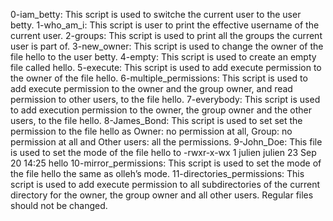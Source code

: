 0-iam_betty: This script is used to switche the current user to the user betty.
1-who_am_i: This script is user to print the effective username of the current user.
2-groups: This script is used to print all the groups the current user is part of.
3-new_owner: This script is used to change the owner of the file hello to the user betty.
4-empty: This script is used to create an empty file called hello.
5-execute: This script is used to add execute permission to the owner of the file hello.
6-multiple_permissions: This script is used to add execute permission to the owner and the group owner, and read permission to other users, to the file hello.
7-everybody: This script is used to add execution permission to the owner, the group owner and the other users, to the file hello.
8-James_Bond: This script is used to set set the permission to the file hello as Owner: no permission at all, Group: no permission at all and Other users: all the permissions.
9-John_Doe: This file is used to set the mode of the file hello to -rwxr-x-wx 1 julien julien 23 Sep 20 14:25 hello
10-mirror_permissions: This script is used to set the mode of the file hello the same as olleh’s mode.
11-directories_permissions: This script is used to add execute permission to all subdirectories of the current directory for the owner, the group owner and all other users. Regular files should not be changed.

